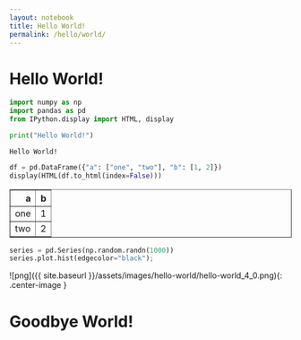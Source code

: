 ```yaml
---
layout: notebook
title: Hello World!
permalink: /hello/world/
---
```


# Hello World!

```python
import numpy as np
import pandas as pd
from IPython.display import HTML, display
```

```python
print("Hello World!")
```

    Hello World!

```python
df = pd.DataFrame({"a": ["one", "two"], "b": [1, 2]})
display(HTML(df.to_html(index=False)))
```

<table border="1" class="dataframe">
  <thead>
    <tr style="text-align: right;">
      <th>a</th>
      <th>b</th>
    </tr>
  </thead>
  <tbody>
    <tr>
      <td>one</td>
      <td>1</td>
    </tr>
    <tr>
      <td>two</td>
      <td>2</td>
    </tr>
  </tbody>
</table>

```python
series = pd.Series(np.random.randn(1000))
series.plot.hist(edgecolor="black");
```

![png]({{ site.baseurl }}/assets/images/hello-world/hello-world_4_0.png){: .center-image }

# Goodbye World!
